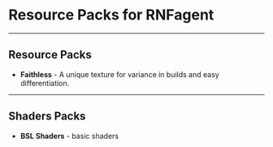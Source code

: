 # Resource Packs for RNFagent

---

## Resource Packs
- **Faithless** - A unique texture for variance in builds and easy differentiation.

---

## Shaders Packs
- **BSL Shaders** - basic shaders